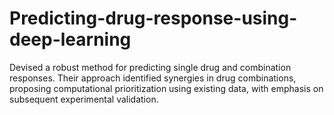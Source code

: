 # Predicting-drug-response-using-deep-learning
Devised a robust method for predicting single drug and combination responses. Their approach identified synergies in drug combinations, proposing computational prioritization using existing data, with emphasis on subsequent experimental validation.
